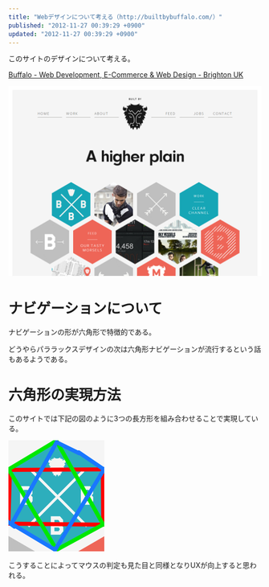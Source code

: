```yaml
---
title: "Webデザインについて考える（http://builtbybuffalo.com/）"
published: "2012-11-27 00:39:29 +0900"
updated: "2012-11-27 00:39:29 +0900"
---
```


このサイトのデザインについて考える。

[Buffalo - Web Development, E-Commerce & Web Design - Brighton UK](http://builtbybuffalo.com/)

![](../../../../images/2012/11/27/webdesign-buffalo-1.png)

# ナビゲーションについて

ナビゲーションの形が六角形で特徴的である。

どうやらパララックスデザインの次は六角形ナビゲーションが流行するという話もあるようである。

# 六角形の実現方法

このサイトでは下記の図のように3つの長方形を組み合わせることで実現している。

![](../../../../images/2012/11/27/webdesign-buffalo-2.png)

こうすることによってマウスの判定も見た目と同様となりUXが向上すると思われる。
